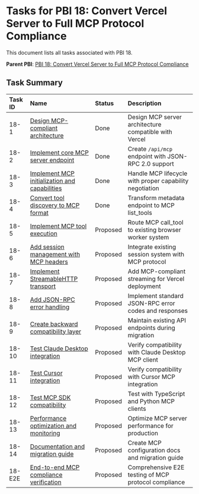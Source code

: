# Tasks for PBI 18: Convert Vercel Server to Full MCP Protocol Compliance

This document lists all tasks associated with PBI 18.

**Parent PBI**: [PBI 18: Convert Vercel Server to Full MCP Protocol Compliance](./prd.md)

## Task Summary

| Task ID | Name                                     | Status   | Description                        |
| :------ | :--------------------------------------- | :------- | :--------------------------------- |
| 18-1 | [Design MCP-compliant architecture](./18-1.md) | Done | Design MCP server architecture compatible with Vercel |
| 18-2 | [Implement core MCP server endpoint](./18-2.md) | Done | Create `/api/mcp` endpoint with JSON-RPC 2.0 support |
| 18-3 | [Implement MCP initialization and capabilities](./18-3.md) | Done | Handle MCP lifecycle with proper capability negotiation |
| 18-4 | [Convert tool discovery to MCP format](./18-4.md) | Done | Transform metadata endpoint to MCP list_tools |
| 18-5 | [Implement MCP tool execution](./18-5.md) | Proposed | Route MCP call_tool to existing browser worker system |
| 18-6 | [Add session management with MCP headers](./18-6.md) | Proposed | Integrate existing session system with MCP protocol |
| 18-7 | [Implement StreamableHTTP transport](./18-7.md) | Proposed | Add MCP-compliant streaming for Vercel deployment |
| 18-8 | [Add JSON-RPC error handling](./18-8.md) | Proposed | Implement standard JSON-RPC error codes and responses |
| 18-9 | [Create backward compatibility layer](./18-9.md) | Proposed | Maintain existing API endpoints during migration |
| 18-10 | [Test Claude Desktop integration](./18-10.md) | Proposed | Verify compatibility with Claude Desktop MCP client |
| 18-11 | [Test Cursor integration](./18-11.md) | Proposed | Verify compatibility with Cursor MCP integration |
| 18-12 | [Test MCP SDK compatibility](./18-12.md) | Proposed | Test with TypeScript and Python MCP clients |
| 18-13 | [Performance optimization and monitoring](./18-13.md) | Proposed | Optimize MCP server performance for production |
| 18-14 | [Documentation and migration guide](./18-14.md) | Proposed | Create MCP configuration docs and migration guide |
| 18-E2E | [End-to-end MCP compliance verification](./18-E2E.md) | Proposed | Comprehensive E2E testing of MCP protocol compliance | 